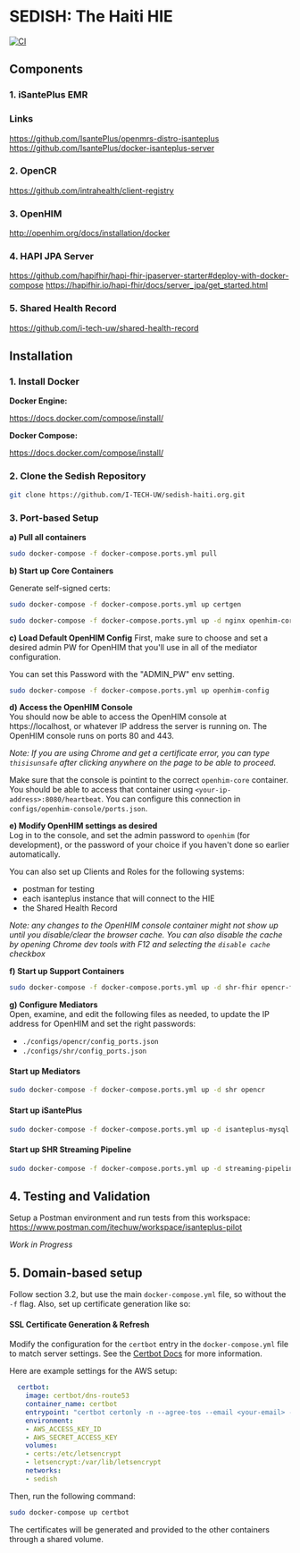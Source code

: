 # SEDISH: The Haiti HIE 
[![CI](https://github.com/I-TECH-UW/sedish-haiti.org/actions/workflows/main.yml/badge.svg)](https://github.com/I-TECH-UW/sedish-haiti.org/actions/workflows/main.yml)
## Components

### 1. iSantePlus EMR
### Links
https://github.com/IsantePlus/openmrs-distro-isanteplus
https://github.com/IsantePlus/docker-isanteplus-server

### 2. OpenCR
https://github.com/intrahealth/client-registry

### 3. OpenHIM
http://openhim.org/docs/installation/docker

### 4. HAPI JPA Server
https://github.com/hapifhir/hapi-fhir-jpaserver-starter#deploy-with-docker-compose
https://hapifhir.io/hapi-fhir/docs/server_jpa/get_started.html

### 5. Shared Health Record
https://github.com/i-tech-uw/shared-health-record

## Installation
### 1. Install Docker

**Docker Engine:**

https://docs.docker.com/compose/install/

**Docker Compose:**

https://docs.docker.com/compose/install/


### 2. Clone the Sedish Repository

```sh
git clone https://github.com/I-TECH-UW/sedish-haiti.org.git
```

### 3. Port-based Setup


**a) Pull all containers**  

```sh
sudo docker-compose -f docker-compose.ports.yml pull
```
**b) Start up Core Containers** 

Generate self-signed certs:  
```sh
sudo docker-compose -f docker-compose.ports.yml up certgen
```

```sh
sudo docker-compose -f docker-compose.ports.yml up -d nginx openhim-core openhim-console mongo-db
```

**c) Load Default OpenHIM Config**
First, make sure to choose and set a desired admin PW for OpenHIM that you'll use in all of the mediator configuration. 

You can set this Password with the "ADMIN_PW" env setting. 

```sh
sudo docker-compose -f docker-compose.ports.yml up openhim-config
```

**d) Access the OpenHIM Console**  
You should now be able to access the OpenHIM console at https://localhost, or whatever IP address the server is running on. The OpenHIM console runs on ports 80 and 443. 

*Note: If you are using Chrome and get a certificate error, you can type `thisisunsafe` after clicking anywhere on the page to be able to proceed.*

Make sure that the console is pointint to the correct `openhim-core` container. You should be able to access that container using `<your-ip-address>:8080/heartbeat`. You can configure this connection in `configs/openhim-console/ports.json`. 

**e) Modify OpenHIM settings as desired**   
Log in to the console, and set the admin password to `openhim` (for development), or the password of your choice if you haven't done so earlier automatically.

You can also set up Clients and Roles for the following systems:
- postman for testing
- each isanteplus instance that will connect to the HIE
- the Shared Health Record

*Note: any changes to the OpenHIM console container might not show up until you disable/clear the browser cache. You can also disable the cache by opening Chrome dev tools with F12 and selecting the `disable cache` checkbox*

**f) Start up Support Containers**  
```sh
sudo docker-compose -f docker-compose.ports.yml up -d shr-fhir opencr-fhir opencr-es kafka zookeeper
```

**g) Configure Mediators**  
Open, examine, and edit the following files as needed, to update the IP address for OpenHIM and set the right passwords:
  - `./configs/opencr/config_ports.json`
  - `./configs/shr/config_ports.json`
#### Start up Mediators  

```sh
sudo docker-compose -f docker-compose.ports.yml up -d shr opencr
```
#### Start up iSantePlus
```sh
sudo docker-compose -f docker-compose.ports.yml up -d isanteplus-mysql isanteplus
```
#### Start up SHR Streaming Pipeline
```sh
sudo docker-compose -f docker-compose.ports.yml up -d streaming-pipeline
```

## 4. Testing and Validation
Setup a Postman environment and run tests from this workspace: https://www.postman.com/itechuw/workspace/isanteplus-pilot

*Work in Progress*


## 5. Domain-based setup
Follow section 3.2, but use the main `docker-compose.yml` file, so without the `-f` flag. Also, set up certificate generation like so:
#### SSL Certificate Generation & Refresh 
Modify the configuration for the `certbot` entry in the `docker-compose.yml` file to match server settings. See the [Certbot Docs](https://certbot.eff.org/) for more information.

Here are example settings for the AWS setup:

```yaml
  certbot:
    image: certbot/dns-route53
    container_name: certbot
    entrypoint: "certbot certonly -n --agree-tos --email <your-email> -d <your-domain> -d '*.<your-domain>' --dns-route53 --preferred-challenges=dns"
    environment:
    - AWS_ACCESS_KEY_ID
    - AWS_SECRET_ACCESS_KEY
    volumes:
    - certs:/etc/letsencrypt
    - letsencrypt:/var/lib/letsencrypt
    networks:
    - sedish
```

Then, run the following command:

```sh
sudo docker-compose up certbot
```

The certificates will be generated and provided to the other containers through a shared volume.



